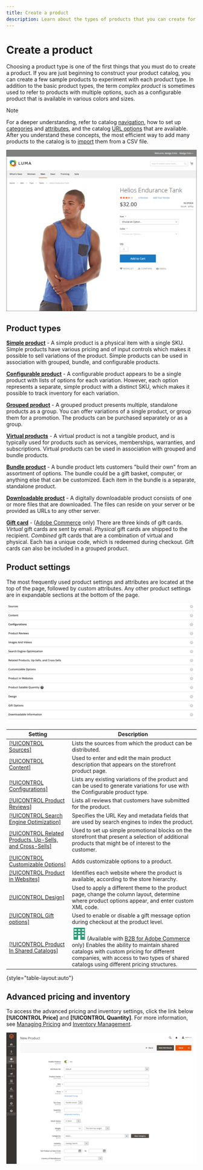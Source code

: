 ```yaml
---
title: Create a product
description: Learn about the types of products that you can create for your catalog.
---
```

# Create a product

Choosing a product type is one of the first things that you must do to create a product. If you are just beginning to construct your product catalog, you can create a few sample products to experiment with each product type. In addition to the basic product types, the term _complex product_ is sometimes used to refer to products with multiple options, such as a configurable product that is available in various colors and sizes.

>[!NOTE]
>
>For a deeper understanding, refer to catalog [navigation](navigation.md), how to set up [categories](categories.md) and [attributes](product-attributes.md), and the catalog [URL options](catalog-urls.md) that are available. After you understand these concepts, the most efficient way to add many products to the catalog is to [import](https://docs.magento.com/user-guide/system/data-import.html) them from a CSV file.

![Product page on the storefront](./assets/storefront-product-page.png)<!-- zoom -->

## Product types

**[Simple product](product-create-simple.md)** - A simple product is a physical item with a single SKU. Simple products have various pricing and of input controls which makes it possible to sell variations of the product. Simple products can be used in association with grouped, bundle, and configurable products.

**[Configurable product](product-create-configurable.md)** - A configurable product appears to be a single product with lists of options for each variation. However, each option represents a separate, simple product with a distinct SKU, which makes it possible to track inventory for each variation.

**[Grouped product](product-create-grouped.md)** - A grouped product presents multiple, standalone products as a group. You can offer variations of a single product, or group them for a promotion. The products can be purchased separately or as a group.

**[Virtual products](product-create-virtual.md)** - A virtual product is not a tangible product, and is typically used for products such as services, memberships, warranties, and subscriptions. Virtual products can be used in association with grouped and bundle products.

**[Bundle product](product-create-bundle.md)**  - A bundle product lets customers "build their own" from an assortment of options. The bundle could be a gift basket, computer, or anything else that can be customized. Each item in the bundle is a separate, standalone product.

**[Downloadable product](product-create-downloadable.md)** - A digitally downloadable product consists of one or more files that are downloaded. The files can reside on your server or be provided as URLs to any other server.

**[Gift card](product-gift-card-create.md)** - ([Adobe Commerce](../landing/home.md#product-editions) only) There are three kinds of gift cards. _Virtual_ gift cards are sent by email. _Physical_ gift cards are shipped to the recipient. _Combined_ gift cards that are a combination of virtual and physical. Each has a unique code, which is redeemed during checkout. Gift cards can also be included in a grouped product.

## Product settings

The most frequently used product settings and attributes are located at the top of the page, followed by custom attributes. Any other product settings are in expandable sections at the bottom of the page.

![Product Settings](./assets/product-settings-include-sources.png)<!-- zoom -->

|Setting|Description|
|--- |--- |
|[[!UICONTROL Sources]](../inventory-management/sources-assign-per-product.md)|Lists the sources from which the product can be distributed.|
|[[!UICONTROL Content]](product-content.md)|Used to enter and edit the main product description that appears on the storefront product page.|
|[[!UICONTROL Configurations]](product-configurations.md)| Lists any existing variations of the product and can be used to generate variations for use with the Configurable product type.|
|[[!UICONTROL Product Reviews]](settings-advanced-product-reviews.md)|Lists all reviews that customers have submitted for the product.|
|[[!UICONTROL Search Engine Optimization]](product-search-engine-optimization.md)|Specifies the URL Key and metadata fields that are used by search engines to index the product.|
|[[!UICONTROL Related Products, Up-Sells, and Cross-Sells]](related-products-up-sells-cross-sells.md)|Used to set up simple promotional blocks on the storefront that present a selection of additional products that might be of interest to the customer.|
|[[!UICONTROL Customizable Options]](settings-advanced-custom-options.md)|Adds customizable options to a product.|
|[[!UICONTROL Product in Websites]](settings-basic-websites.md)| Identifies each website where the product is available, according to the store hierarchy.|
|[[!UICONTROL Design]](settings-advanced-design.md)|Used to apply a different theme to the product page, change the column layout, determine where product options appear, and enter custom XML code.|
|[[!UICONTROL Gift options]](product-gift-options.md)|Used to enable or disable a gift message option during checkout at the product level.|
|[[!UICONTROL Product In Shared Catalogs]](../b2b/catalog-shared.md) | ![B2B for Adobe Commerce](../assets/b2b.svg) (Available with [B2B for Adobe Commerce](../b2b/introduction.md) only) Enables the ability to maintain shared catalogs with custom pricing for different companies, with access to two types of shared catalogs using different pricing structures.|

{style="table-layout:auto"}

## Advanced pricing and inventory

To access the advanced pricing and inventory settings, click the link below **[!UICONTROL Price]** and **[!UICONTROL Quantity]**. For more information, see [Managing Pricing](pricing-advanced.md) and [Inventory Management](../inventory-management/introduction.md).

![Price and quantity option links](./assets/product-details-simple.png)<!-- zoom -->
